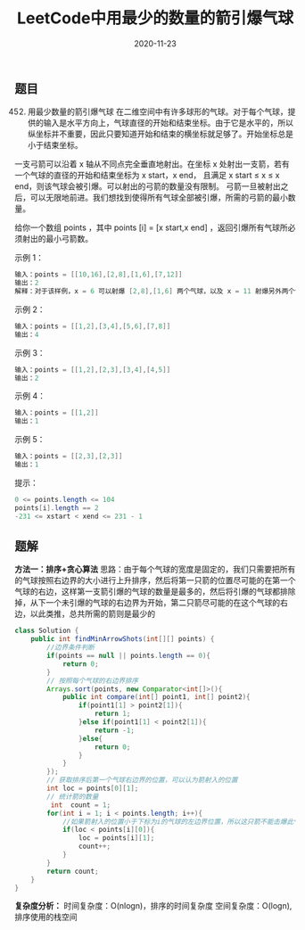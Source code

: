 ﻿---
layout: post
title: "LeetCode中用最少的数量的箭引爆气球"
date: 2020-11-23
description: "LeetCode刷题"
tag: LeetCode
---
## 题目
452. 用最少数量的箭引爆气球
在二维空间中有许多球形的气球。对于每个气球，提供的输入是水平方向上，气球直径的开始和结束坐标。由于它是水平的，所以纵坐标并不重要，因此只要知道开始和结束的横坐标就足够了。开始坐标总是小于结束坐标。

一支弓箭可以沿着 x 轴从不同点完全垂直地射出。在坐标 x 处射出一支箭，若有一个气球的直径的开始和结束坐标为 x start，x end， 且满足  x start ≤ x ≤ x end，则该气球会被引爆。可以射出的弓箭的数量没有限制。 弓箭一旦被射出之后，可以无限地前进。我们想找到使得所有气球全部被引爆，所需的弓箭的最小数量。

给你一个数组 points ，其中 points [i] = [x start,x end] ，返回引爆所有气球所必须射出的最小弓箭数。

 
示例 1：

```java
输入：points = [[10,16],[2,8],[1,6],[7,12]]
输出：2
解释：对于该样例，x = 6 可以射爆 [2,8],[1,6] 两个气球，以及 x = 11 射爆另外两个气球
```

示例 2：

```java
输入：points = [[1,2],[3,4],[5,6],[7,8]]
输出：4
```

示例 3：

```java
输入：points = [[1,2],[2,3],[3,4],[4,5]]
输出：2
```

示例 4：

```java
输入：points = [[1,2]]
输出：1
```

示例 5：

```java
输入：points = [[2,3],[2,3]]
输出：1
```

 

提示：

```java
0 <= points.length <= 104
points[i].length == 2
-231 <= xstart < xend <= 231 - 1
```


## 题解
**方法一：排序+贪心算法**
思路：由于每个气球的宽度是固定的，我们只需要把所有的气球按照右边界的大小进行上升排序，然后将第一只箭的位置尽可能的在第一个气球的右边，这样第一支箭引爆的气球的数量是最多的，然后将引爆的气球都排除掉，从下一个未引爆的气球的右边界为开始，第二只箭尽可能的在这个气球的右边，以此类推，总共所需的箭则是最少的
```java
class Solution {
    public int findMinArrowShots(int[][] points) {
        //边界条件判断
        if(points == null || points.length == 0){
            return 0;
        }
        // 按照每个气球的右边界排序
        Arrays.sort(points, new Comparator<int[]>(){
            public int compare(int[] point1, int[] point2){
                if(point1[1] > point2[1]){
                    return 1;
                }else if(point1[1] < point2[1]){
                    return -1;
                }else{
                    return 0;
                }
            }
        });
        // 获取排序后第一个气球右边界的位置，可以认为箭射入的位置
        int loc = points[0][1];
        // 统计箭的数量
         int  count = 1;
        for(int i = 1; i < points.length; i++){
            //如果箭射入的位置小于下标为i的气球的左边界位置，所以这只箭不能击爆此气球，需要另外一支箭，并且更新箭的位置
            if(loc < points[i][0]){
                loc = points[i][1];
                count++;
            }
        }
        return count;
    }
}
```

**复杂度分析：**
	时间复杂度：O(nlogn)，排序的时间复杂度
	空间复杂度：O(logn),排序使用的栈空间
